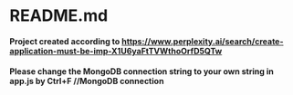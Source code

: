 # README.md
#### Project created according to https://www.perplexity.ai/search/create-application-must-be-imp-X1U6yaFtTVWthoOrfD5QTw
#### Please change the MongoDB connection string to your own string in app.js by Ctrl+F //MongoDB connection
